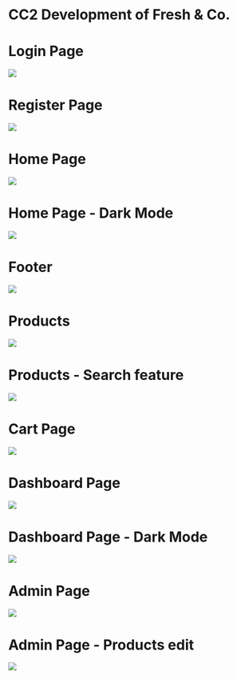 # CC2 Development of Fresh & Co.

# Login Page
<img src="https://github.com/Yashwanth-Chandrakumar/REACT_IRC/blob/main/CC2/Screenshot%202023-12-21%20090602.png">

# Register Page
<img src="https://github.com/Yashwanth-Chandrakumar/REACT_IRC/blob/main/CC2/Screenshot%202023-12-21%20090620.png">

# Home Page
<img src="https://github.com/Yashwanth-Chandrakumar/REACT_IRC/blob/main/CC2/Screenshot%202023-12-21%20091149.png">

# Home Page - Dark Mode
<img src="https://github.com/Yashwanth-Chandrakumar/REACT_IRC/blob/main/CC2/Screenshot%202023-12-21%20091344.png">

# Footer
<img src="https://github.com/Yashwanth-Chandrakumar/REACT_IRC/blob/main/CC2/Screenshot%202023-12-21%20091205.png">

# Products
<img src="https://github.com/Yashwanth-Chandrakumar/REACT_IRC/blob/main/CC2/Screenshot%202023-12-21%20091226.png">

# Products - Search feature
<img src="https://github.com/Yashwanth-Chandrakumar/REACT_IRC/blob/main/CC2/Screenshot%202023-12-21%20091446.png">

# Cart Page
<img src="https://github.com/Yashwanth-Chandrakumar/REACT_IRC/blob/main/CC2/Screenshot%202023-12-21%20091255.png">

# Dashboard Page
<img src="https://github.com/Yashwanth-Chandrakumar/REACT_IRC/blob/main/CC2/Screenshot%202023-12-21%20091318.png">

# Dashboard Page - Dark Mode
<img src="https://github.com/Yashwanth-Chandrakumar/REACT_IRC/blob/main/CC2/Screenshot%202023-12-21%20091330.png">

# Admin Page
<img src="https://github.com/Yashwanth-Chandrakumar/REACT_IRC/blob/main/CC2/Screenshot%202023-12-21%20091116.png">

# Admin Page - Products edit
<img src="https://github.com/Yashwanth-Chandrakumar/REACT_IRC/blob/main/CC2/Screenshot%202023-12-21%20091134.png">






